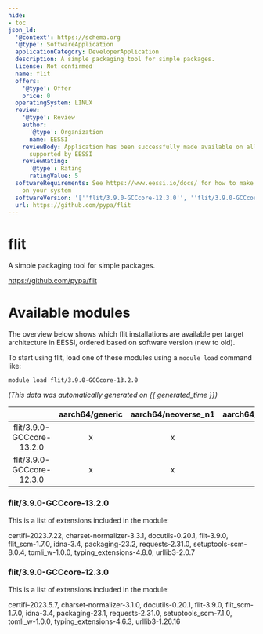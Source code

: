 ```yaml
---
hide:
- toc
json_ld:
  '@context': https://schema.org
  '@type': SoftwareApplication
  applicationCategory: DeveloperApplication
  description: A simple packaging tool for simple packages.
  license: Not confirmed
  name: flit
  offers:
    '@type': Offer
    price: 0
  operatingSystem: LINUX
  review:
    '@type': Review
    author:
      '@type': Organization
      name: EESSI
    reviewBody: Application has been successfully made available on all architectures
      supported by EESSI
    reviewRating:
      '@type': Rating
      ratingValue: 5
  softwareRequirements: See https://www.eessi.io/docs/ for how to make EESSI available
    on your system
  softwareVersion: '[''flit/3.9.0-GCCcore-12.3.0'', ''flit/3.9.0-GCCcore-13.2.0'']'
  url: https://github.com/pypa/flit
---
```


flit
====


A simple packaging tool for simple packages.

https://github.com/pypa/flit
# Available modules


The overview below shows which flit installations are available per target architecture in EESSI, ordered based on software version (new to old).

To start using flit, load one of these modules using a `module load` command like:

```shell
module load flit/3.9.0-GCCcore-13.2.0
```

*(This data was automatically generated on {{ generated_time }})*  

| |aarch64/generic|aarch64/neoverse_n1|aarch64/neoverse_v1|x86_64/generic|x86_64/amd/zen2|x86_64/amd/zen3|x86_64/amd/zen4|x86_64/intel/haswell|x86_64/intel/sapphirerapids|x86_64/intel/skylake_avx512|
| :---: | :---: | :---: | :---: | :---: | :---: | :---: | :---: | :---: | :---: | :---: |
|flit/3.9.0-GCCcore-13.2.0|x|x|x|x|x|x|x|x|x|x|
|flit/3.9.0-GCCcore-12.3.0|x|x|x|x|x|x|x|x|x|x|


### flit/3.9.0-GCCcore-13.2.0

This is a list of extensions included in the module:

certifi-2023.7.22, charset-normalizer-3.3.1, docutils-0.20.1, flit-3.9.0, flit_scm-1.7.0, idna-3.4, packaging-23.2, requests-2.31.0, setuptools-scm-8.0.4, tomli_w-1.0.0, typing_extensions-4.8.0, urllib3-2.0.7

### flit/3.9.0-GCCcore-12.3.0

This is a list of extensions included in the module:

certifi-2023.5.7, charset-normalizer-3.1.0, docutils-0.20.1, flit-3.9.0, flit_scm-1.7.0, idna-3.4, packaging-23.1, requests-2.31.0, setuptools_scm-7.1.0, tomli_w-1.0.0, typing_extensions-4.6.3, urllib3-1.26.16